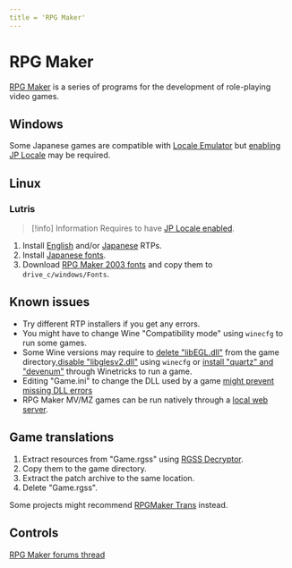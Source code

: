 ```yaml
---
title = 'RPG Maker'
---
```


# RPG Maker

[RPG Maker](https://www.rpgmakerweb.com/) is a series of programs for the development of role-playing video games.

## Windows

Some Japanese games are compatible with [Locale Emulator](https://xupefei.github.io/Locale-Emulator/) but [enabling JP Locale](/all-platforms/jp-locale) may be required.

## Linux

### Lutris

> [!info] Information
> Requires to have [JP Locale enabled](/all-platforms/jp-locale).

1. Install [English](https://www.rpgmakerweb.com/run-time-package) and/or [Japanese](https://rpgmakerofficial.com/support/rtp/) RTPs.
2. Install [Japanese fonts](/linux/wineprefixes).
3. Download [RPG Maker 2003 fonts](https://web.archive.org/web/20201206133232/https://rpgmaker.net/users/kentona/locker/Fonts.rar) and copy them to `drive_c/windows/Fonts`.

## Known issues

- Try different RTP installers if you get any errors.
- You might have to change Wine "Compatibility mode" using `winecfg` to run some games.
- Some Wine versions may require to [delete "libEGL.dll"](https://github.com/ValveSoftware/Proton/issues/3694#issuecomment-968034842) from the game directory,[disable "libglesv2.dll"](https://www.reddit.com/r/linux_gaming/comments/p7t05w/comment/j64kvt8/) using `winecfg` or [install "quartz" and "devenum"](https://blog.easyrpg.org/2017/10/running-rpg-maker-games-in-wine/) through Winetricks to run a game.
- Editing "Game.ini" to change the DLL used by a game [might prevent missing DLL errors](https://forums.rpgmakerweb.com/index.php?threads/question-around-rgss102e-dll.107608/#post-958495)
- RPG Maker MV/MZ games can be run natively through a [local web server](https://rpgmakerofficial.com/product/MV_Help/page/01_11_08.html).

## Game translations

1. Extract resources from "Game.rgss" using [RGSS Decryptor](https://github.com/usagirei/RGSS-Decryptor).
2. Copy them to the game directory.
3. Extract the patch archive to the same location.
4. Delete "Game.rgss".

Some projects might recommend [RPGMaker Trans](https://rpgmakertrans.bitbucket.io/index.html) instead.

## Controls

[RPG Maker forums thread](https://forums.rpgmakerweb.com/index.php?threads/rpg-maker-pc-game-controls-mv-vx-ace-vx-xp-2003-2000.140758/)
